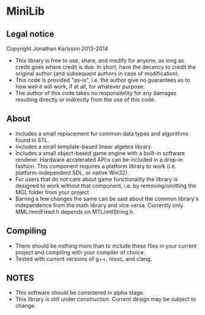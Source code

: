MiniLib
=======

Legal notice
------------
Copyright Jonathan Karlsson 2013-2014

* This library is free to use, share, and modify for anyone, as long
  as credit goes where credit is due. In short, have the decency to
  credit the original author (and subsequent authors in case of modification).
* This code is provided "as-is", i.e. the author give no guarantees as to how
  well it will work, if at all, for whatever purpose.
* The author of this code takes no responsibility for any damages
  resulting directly or indirectly from the use of this code.

About
-----
* Includes a small replacement for common data types and
  algorithms found in STL.
* Includes a small template-based linear algebra library.
* Includes a small object-based game engine with a built-in
  software renderer. Hardware accelerated API:s can be included
  in a drop-in fashion. This component requires a platform library
  to work (i.e. platform-independent SDL, or native Win32).
* For users that do not care about game functionality the
  library is designed to work without that component, i.e.
  by removing/omitting the MGL folder from your project
* Barring a few changes the same can be said about the common
  library's independence from the math library and vice versa.
  Currently only MML/mmlFixed.h depends on MTL/mtlString.h.

Compiling
---------
* There should be nothing more than to include these files in
  your current project and compiling with your compiler of choice.
* Tested with current versions of g++, msvc, and clang.

NOTES
-----
* This software should be considered in alpha stage.
* This library is still under construction. Current design
  may be subject to change.
  
